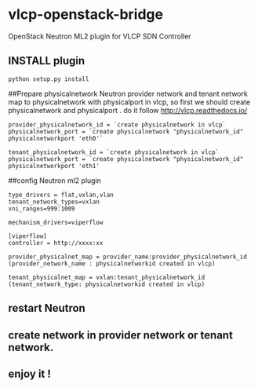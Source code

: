 # vlcp-openstack-bridge

OpenStack Neutron ML2 plugin for VLCP SDN Controller

## INSTALL plugin

	python setup.py install


##Prepare physicalnetwork
Neutron provider network and tenant network map to physicalnetwork with physicalport in vlcp,  so first we should create physicalnetwork and physicalport . do it follow http://vlcp.readthedocs.io/

	provider_physicalnetwork_id = `create physicalnetwork in vlcp`
	physicalnetwork_port = `create physicalnetwork "physicalnetwork_id" physicalnetworkport 'eth0'`

	tenant_physicalnetwork_id = `create physicalnetwork in vlcp`
	physicalnetwork_port = `create physicalnetwork "physicalnetwork_id" physicalnetworkport 'eth1'


##config Neutron ml2 plugin

	type_drivers = flat,vxlan,vlan
	tenant_network_types=vxlan
	vni_ranges=999:1009

	mechanism_drivers=viperflow

	[viperflow]
	controller = http://xxxx:xx

	provider_physicalnet_map = provider_name:provider_physicalnetwork_id   (provider_network_name : physicalnetworkid created in vlcp)

	tenant_physicalnet_map = vxlan:tenant_physicalnetwork_id    (tenant_network_type: physicalnetworkid created in vlcp)


## restart Neutron 

## create network in provider network or tenant network.

## enjoy it !
